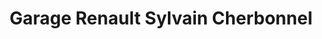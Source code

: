 ---
title: "Garage Renault Sylvain Cherbonnel"
url: /montmartin-sur-mer/garage-renault-sylvain-cherbonnel/
shop: réparation de voitures
---
